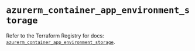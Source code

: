 # `azurerm_container_app_environment_storage`

Refer to the Terraform Registry for docs: [`azurerm_container_app_environment_storage`](https://registry.terraform.io/providers/hashicorp/azurerm/3.98.0/docs/resources/container_app_environment_storage).
